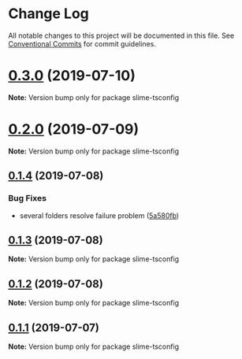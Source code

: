 # Change Log

All notable changes to this project will be documented in this file.
See [Conventional Commits](https://conventionalcommits.org) for commit guidelines.

# [0.3.0](https://github.com/project-slime/js-common-libs/compare/v0.2.0...v0.3.0) (2019-07-10)

**Note:** Version bump only for package slime-tsconfig





# [0.2.0](https://github.com/project-slime/js-common-libs/compare/v0.1.4...v0.2.0) (2019-07-09)

**Note:** Version bump only for package slime-tsconfig





## [0.1.4](https://github.com/project-slime/js-common-libs/compare/v0.1.3...v0.1.4) (2019-07-08)


### Bug Fixes

* several folders resolve failure problem ([5a580fb](https://github.com/project-slime/js-common-libs/commit/5a580fb))





## [0.1.3](https://github.com/project-slime/js-common-libs/compare/v0.1.2...v0.1.3) (2019-07-08)

**Note:** Version bump only for package slime-tsconfig





## [0.1.2](https://github.com/project-slime/js-common-libs/compare/v0.1.1...v0.1.2) (2019-07-08)

**Note:** Version bump only for package slime-tsconfig





## [0.1.1](https://github.com/project-slime/js-common-libs/compare/v0.1.0...v0.1.1) (2019-07-07)

**Note:** Version bump only for package slime-tsconfig
